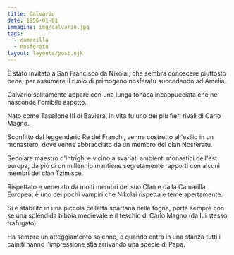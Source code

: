 ```yaml
---
title: Calvario
date: 1956-01-01
immagine: img/calvario.jpg
tags:
  - camarilla
  - nosferatu
layout: layouts/post.njk
---
```


È stato invitato a San Francisco da Nikolai, che sembra conoscere piuttosto bene, per assumere il ruolo di primogeno nosferatu succedendo ad Amelia.

Calvario solitamente appare con una lunga tonaca incappucciata che ne nasconde l'orribile aspetto.

Nato come Tassilone III di Baviera, in vita fu uno dei più fieri rivali di Carlo Magno. 

Sconfitto dal leggendario Re dei Franchi, venne costretto all'esilio in un monastero, dove venne abbracciato da un membro del clan Nosferatu.

Secolare maestro d'intrighi e vicino a svariati ambienti monastici dell'est europa, da più di un millennio mantiene segretamente rapporti con alcuni membri del clan Tzimisce.

Rispettato e venerato da molti membri del suo Clan e dalla Camarilla Europea, è uno dei pochi vampiri che Nikolai rispetta e teme apertamente.

Si è stabilito in una piccola celletta spartana nelle fogne, porta sempre con se una splendida bibbia medievale e il teschio di Carlo Magno (da lui stesso trafugato). 

Ha sempre un atteggiamento solenne, e quando entra in una stanza tutti i cainiti hanno l'impressione stia arrivando una specie di Papa.

<!--Attributi:

Fisici: Forza 4, Costituzione 3, Destrezza 5 
Sociali: Aspetto 0, Carisma 5, Persuasione 4
Mentali: Intelligenza 5, Prontezza 2, Percezione 4

Attacco:

Armi da Mischia 4 [Specializzazione Spadone Medievale]

Arma: 

Spadone Medievale (Forza + 3)

7 Generazione.

Discipline:

Animalismo: 5
Oscurazione: 6
Potenza: 4
Velocità: 2
Auspex: 2
Necromanzia 3 (Vitreus)    

Su di lui Ascendente non funziona.
-->